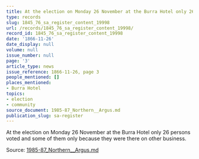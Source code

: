 ```yaml
---
title: At the election on Monday 26 November at the Burra Hotel only 26 persons voted
type: records
slug: 1845_76_sa_register_content_19998
url: /records/1845_76_sa_register_content_19998/
record_id: 1845_76_sa_register_content_19998
date: '1866-11-26'
date_display: null
volume: null
issue_number: null
page: '3'
article_type: news
issue_reference: 1866-11-26, page 3
people_mentioned: []
places_mentioned:
- Burra Hotel
topics:
- election
- community
source_document: 1985-87_Northern__Argus.md
publication_slug: sa-register
---
```


At the election on Monday 26 November at the Burra Hotel only 26 persons voted and some of them only because they were there on other business.

Source: [1985-87_Northern__Argus.md](/downloads/markdown/1985-87_Northern__Argus.md)
